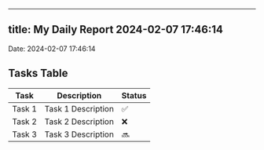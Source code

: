 
---
title: My Daily Report 2024-02-07 17:46:14
---

Date: 2024-02-07 17:46:14

## Tasks Table

| Task | Description | Status |
|------|-------------|--------|
| Task 1 | Task 1 Description | ✅ |
| Task 2 | Task 2 Description | ❌ |
| Task 3 | Task 3 Description | 🔜 |
